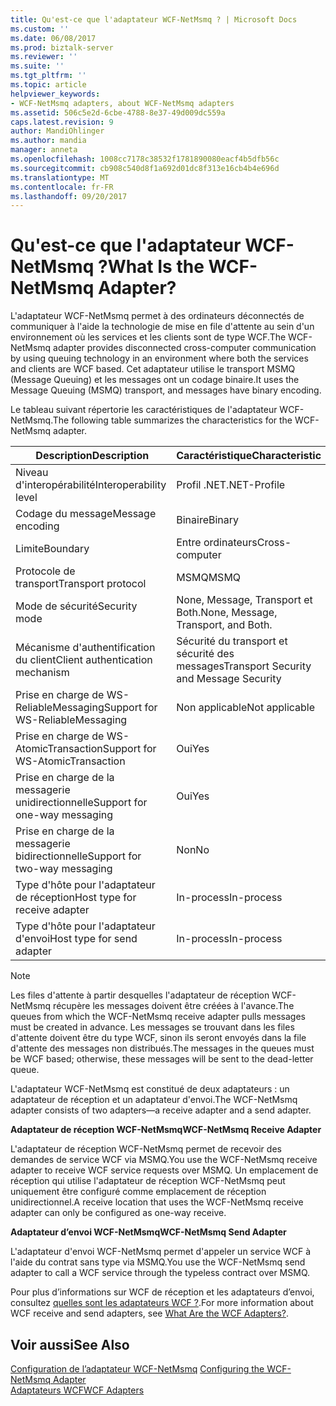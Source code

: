 ```yaml
---
title: Qu'est-ce que l'adaptateur WCF-NetMsmq ? | Microsoft Docs
ms.custom: ''
ms.date: 06/08/2017
ms.prod: biztalk-server
ms.reviewer: ''
ms.suite: ''
ms.tgt_pltfrm: ''
ms.topic: article
helpviewer_keywords:
- WCF-NetMsmq adapters, about WCF-NetMsmq adapters
ms.assetid: 506c5e2d-6cbe-4788-8e37-49d009dc559a
caps.latest.revision: 9
author: MandiOhlinger
ms.author: mandia
manager: anneta
ms.openlocfilehash: 1008cc7178c38532f1781890080eacf4b5dfb56c
ms.sourcegitcommit: cb908c540d8f1a692d01dc8f313e16cb4b4e696d
ms.translationtype: MT
ms.contentlocale: fr-FR
ms.lasthandoff: 09/20/2017
---
```

# <a name="what-is-the-wcf-netmsmq-adapter"></a><span data-ttu-id="9a94a-103">Qu'est-ce que l'adaptateur WCF-NetMsmq ?</span><span class="sxs-lookup"><span data-stu-id="9a94a-103">What Is the WCF-NetMsmq Adapter?</span></span>
<span data-ttu-id="9a94a-104">L'adaptateur WCF-NetMsmq permet à des ordinateurs déconnectés de communiquer à l'aide la technologie de mise en file d'attente au sein d'un environnement où les services et les clients sont de type WCF.</span><span class="sxs-lookup"><span data-stu-id="9a94a-104">The WCF-NetMsmq adapter provides disconnected cross-computer communication by using queuing technology in an environment where both the services and clients are WCF based.</span></span> <span data-ttu-id="9a94a-105">Cet adaptateur utilise le transport MSMQ (Message Queuing) et les messages ont un codage binaire.</span><span class="sxs-lookup"><span data-stu-id="9a94a-105">It uses the Message Queuing (MSMQ) transport, and messages have binary encoding.</span></span>  
  
 <span data-ttu-id="9a94a-106">Le tableau suivant répertorie les caractéristiques de l'adaptateur WCF-NetMsmq.</span><span class="sxs-lookup"><span data-stu-id="9a94a-106">The following table summarizes the characteristics for the WCF-NetMsmq adapter.</span></span>  
  
|<span data-ttu-id="9a94a-107"> Description</span><span class="sxs-lookup"><span data-stu-id="9a94a-107">Description</span></span>|<span data-ttu-id="9a94a-108">Caractéristique</span><span class="sxs-lookup"><span data-stu-id="9a94a-108">Characteristic</span></span>|  
|-----------------|--------------------|  
|<span data-ttu-id="9a94a-109">Niveau d'interopérabilité</span><span class="sxs-lookup"><span data-stu-id="9a94a-109">Interoperability level</span></span>|<span data-ttu-id="9a94a-110">Profil .NET</span><span class="sxs-lookup"><span data-stu-id="9a94a-110">.NET-Profile</span></span>|  
|<span data-ttu-id="9a94a-111">Codage du message</span><span class="sxs-lookup"><span data-stu-id="9a94a-111">Message encoding</span></span>|<span data-ttu-id="9a94a-112">Binaire</span><span class="sxs-lookup"><span data-stu-id="9a94a-112">Binary</span></span>|  
|<span data-ttu-id="9a94a-113">Limite</span><span class="sxs-lookup"><span data-stu-id="9a94a-113">Boundary</span></span>|<span data-ttu-id="9a94a-114">Entre ordinateurs</span><span class="sxs-lookup"><span data-stu-id="9a94a-114">Cross-computer</span></span>|  
|<span data-ttu-id="9a94a-115">Protocole de transport</span><span class="sxs-lookup"><span data-stu-id="9a94a-115">Transport protocol</span></span>|<span data-ttu-id="9a94a-116">MSMQ</span><span class="sxs-lookup"><span data-stu-id="9a94a-116">MSMQ</span></span>|  
|<span data-ttu-id="9a94a-117">Mode de sécurité</span><span class="sxs-lookup"><span data-stu-id="9a94a-117">Security mode</span></span>|<span data-ttu-id="9a94a-118">None, Message, Transport et Both.</span><span class="sxs-lookup"><span data-stu-id="9a94a-118">None, Message, Transport, and Both.</span></span>|  
|<span data-ttu-id="9a94a-119">Mécanisme d'authentification du client</span><span class="sxs-lookup"><span data-stu-id="9a94a-119">Client authentication mechanism</span></span>|<span data-ttu-id="9a94a-120">Sécurité du transport et sécurité des messages</span><span class="sxs-lookup"><span data-stu-id="9a94a-120">Transport Security and Message Security</span></span>|  
|<span data-ttu-id="9a94a-121">Prise en charge de WS-ReliableMessaging</span><span class="sxs-lookup"><span data-stu-id="9a94a-121">Support for WS-ReliableMessaging</span></span>|<span data-ttu-id="9a94a-122">Non applicable</span><span class="sxs-lookup"><span data-stu-id="9a94a-122">Not applicable</span></span>|  
|<span data-ttu-id="9a94a-123">Prise en charge de WS-AtomicTransaction</span><span class="sxs-lookup"><span data-stu-id="9a94a-123">Support for WS-AtomicTransaction</span></span>|<span data-ttu-id="9a94a-124">Oui</span><span class="sxs-lookup"><span data-stu-id="9a94a-124">Yes</span></span>|  
|<span data-ttu-id="9a94a-125">Prise en charge de la messagerie unidirectionnelle</span><span class="sxs-lookup"><span data-stu-id="9a94a-125">Support for one-way messaging</span></span>|<span data-ttu-id="9a94a-126">Oui</span><span class="sxs-lookup"><span data-stu-id="9a94a-126">Yes</span></span>|  
|<span data-ttu-id="9a94a-127">Prise en charge de la messagerie bidirectionnelle</span><span class="sxs-lookup"><span data-stu-id="9a94a-127">Support for two-way messaging</span></span>|<span data-ttu-id="9a94a-128">Non</span><span class="sxs-lookup"><span data-stu-id="9a94a-128">No</span></span>|  
|<span data-ttu-id="9a94a-129">Type d'hôte pour l'adaptateur de réception</span><span class="sxs-lookup"><span data-stu-id="9a94a-129">Host type for receive adapter</span></span>|<span data-ttu-id="9a94a-130">In-process</span><span class="sxs-lookup"><span data-stu-id="9a94a-130">In-process</span></span>|  
|<span data-ttu-id="9a94a-131">Type d'hôte pour l'adaptateur d'envoi</span><span class="sxs-lookup"><span data-stu-id="9a94a-131">Host type for send adapter</span></span>|<span data-ttu-id="9a94a-132">In-process</span><span class="sxs-lookup"><span data-stu-id="9a94a-132">In-process</span></span>|  
  
> [!NOTE]
>  <span data-ttu-id="9a94a-133">Les files d'attente à partir desquelles l'adaptateur de réception WCF-NetMsmq récupère les messages doivent être créées à l'avance.</span><span class="sxs-lookup"><span data-stu-id="9a94a-133">The queues from which the WCF-NetMsmq receive adapter pulls messages must be created in advance.</span></span> <span data-ttu-id="9a94a-134">Les messages se trouvant dans les files d'attente doivent être du type WCF, sinon ils seront envoyés dans la file d'attente des messages non distribués.</span><span class="sxs-lookup"><span data-stu-id="9a94a-134">The messages in the queues must be WCF based; otherwise, these messages will be sent to the dead-letter queue.</span></span>  
  
 <span data-ttu-id="9a94a-135">L'adaptateur WCF-NetMsmq est constitué de deux adaptateurs : un adaptateur de réception et un adaptateur d'envoi.</span><span class="sxs-lookup"><span data-stu-id="9a94a-135">The WCF-NetMsmq adapter consists of two adapters—a receive adapter and a send adapter.</span></span>  
  
 <span data-ttu-id="9a94a-136">**Adaptateur de réception WCF-NetMsmq**</span><span class="sxs-lookup"><span data-stu-id="9a94a-136">**WCF-NetMsmq Receive Adapter**</span></span>  
  
 <span data-ttu-id="9a94a-137">L'adaptateur de réception WCF-NetMsmq permet de recevoir des demandes de service WCF via MSMQ.</span><span class="sxs-lookup"><span data-stu-id="9a94a-137">You use the WCF-NetMsmq receive adapter to receive WCF service requests over MSMQ.</span></span> <span data-ttu-id="9a94a-138">Un emplacement de réception qui utilise l'adaptateur de réception WCF-NetMsmq peut uniquement être configuré comme emplacement de réception unidirectionnel.</span><span class="sxs-lookup"><span data-stu-id="9a94a-138">A receive location that uses the WCF-NetMsmq receive adapter can only be configured as one-way receive.</span></span>  
  
 <span data-ttu-id="9a94a-139">**Adaptateur d’envoi WCF-NetMsmq**</span><span class="sxs-lookup"><span data-stu-id="9a94a-139">**WCF-NetMsmq Send Adapter**</span></span>  
  
 <span data-ttu-id="9a94a-140">L'adaptateur d'envoi WCF-NetMsmq permet d'appeler un service WCF à l'aide du contrat sans type via MSMQ.</span><span class="sxs-lookup"><span data-stu-id="9a94a-140">You use the WCF-NetMsmq send adapter to call a WCF service through the typeless contract over MSMQ.</span></span>  
  
 <span data-ttu-id="9a94a-141">Pour plus d’informations sur WCF de réception et les adaptateurs d’envoi, consultez [quelles sont les adaptateurs WCF ?](../core/what-are-the-wcf-adapters.md).</span><span class="sxs-lookup"><span data-stu-id="9a94a-141">For more information about WCF receive and send adapters, see [What Are the WCF Adapters?](../core/what-are-the-wcf-adapters.md).</span></span>  
  
## <a name="see-also"></a><span data-ttu-id="9a94a-142">Voir aussi</span><span class="sxs-lookup"><span data-stu-id="9a94a-142">See Also</span></span>  
 <span data-ttu-id="9a94a-143">[Configuration de l’adaptateur WCF-NetMsmq](../core/configuring-the-wcf-netmsmq-adapter.md) </span><span class="sxs-lookup"><span data-stu-id="9a94a-143">[Configuring the WCF-NetMsmq Adapter](../core/configuring-the-wcf-netmsmq-adapter.md) </span></span>  
 [<span data-ttu-id="9a94a-144">Adaptateurs WCF</span><span class="sxs-lookup"><span data-stu-id="9a94a-144">WCF Adapters</span></span>](../core/wcf-adapters.md)